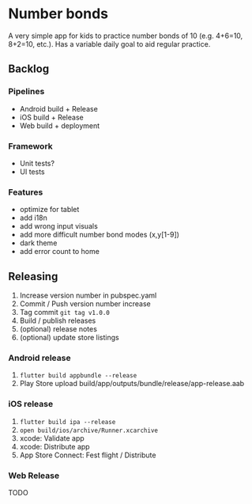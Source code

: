 # Number bonds

A very simple app for kids to practice number bonds of 10 (e.g. 4+6=10, 8+2=10, etc.). Has a variable daily goal to aid regular practice.

## Backlog

### Pipelines

- Android build + Release
- iOS build + Release
- Web build + deployment

### Framework

- Unit tests?
- UI tests

### Features

- optimize for tablet
- add i18n
- add wrong input visuals 
- add more difficult number bond modes (x,y[1-9])
- dark theme
- add error count to home

## Releasing

1. Increase version number in pubspec.yaml
2. Commit / Push version number increase
3. Tag commit ```git tag v1.0.0```
4. Build / publish releases
5. (optional) release notes
6. (optional) update store listings

### Android release

1. ```flutter build appbundle --release```
2. Play Store upload build/app/outputs/bundle/release/app-release.aab

### iOS release

1. ```flutter build ipa --release```
2. ```open build/ios/archive/Runner.xcarchive```
3. xcode: Validate app
4. xcode: Distribute app
5. App Store Connect: Fest flight / Distribute

### Web Release

TODO
